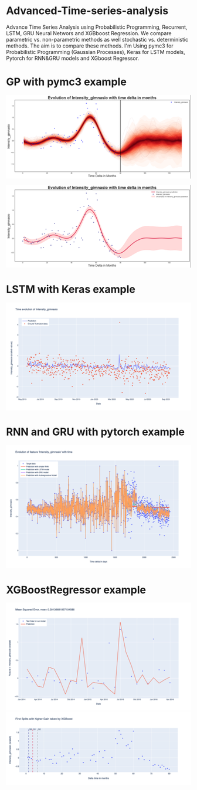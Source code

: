 # Advanced-Time-series-analysis
Advance Time Series Analysis using Probabilistic Programming, Recurrent, LSTM, GRU Neural Networs and XGBboost Regression. We compare parametric vs. non-parametric methods as well stochastic vs. deterministic methods. The aim is to compare these methods.
I'm Using pymc3 for Probabilistic Programming (Gaussian Processes), Keras for LSTM models, Pytorch for RNN&GRU models and XGboost Regressor.

# GP with pymc3 example
![main](/Screenshots/Pymc3_1.png)

![main](/Screenshots/Pymc3_2.png)

# LSTM with Keras example
![main](/Screenshots/Keras.png)

# RNN and GRU with pytorch example
![main](/Screenshots/PyTorch.png)

# XGBoostRegressor example
![main](/Screenshots/XGBoost.png)
![main](/Screenshots/Splits.png)
